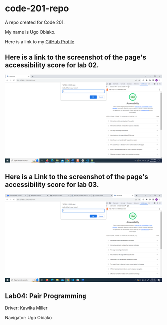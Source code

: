 # code-201-repo

A repo created for Code 201.

My name is Ugo Obiako.

Here is a link to my [GitHub Profile](https://github.com/Ugo-Obiako)


## Here is a link to the screenshot of the page's accessibility score for lab 02.

![Accessibility Score](img/Screenshot-lab2.png "Accessibility Score")

## Here is a Link to the screenshot of the page's accessibility score for lab 03.

![Accessibility Score](img/Screenshot-lab3.png "Accessibility Score")

## Lab04: Pair Programming

Driver: Kawika Miller

Navigator: Ugo Obiako